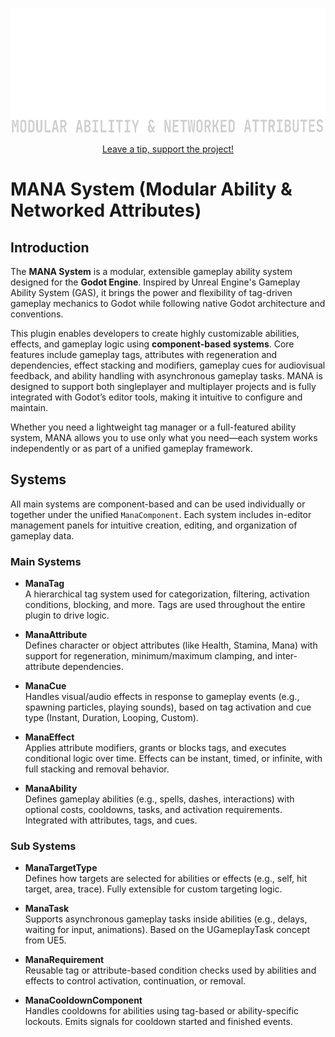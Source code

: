 <!-- Title Image -->
<p align="center">
  <img src="./docs/mana-logo.svg" alt="MANA System Logo" height="200">
</p>
<p align="center">
  <a href="https://tiptopjar.com/IndieGameDad">Leave a tip, support the project!</a>
</p>

# MANA System (Modular Ability & Networked Attributes)

## Introduction

The **MANA System** is a modular, extensible gameplay ability system designed for the **Godot Engine**. Inspired by Unreal Engine's Gameplay Ability System (GAS), it brings the power and flexibility of tag-driven gameplay mechanics to Godot while following native Godot architecture and conventions.

This plugin enables developers to create highly customizable abilities, effects, and gameplay logic using **component-based systems**. Core features include gameplay tags, attributes with regeneration and dependencies, effect stacking and modifiers, gameplay cues for audiovisual feedback, and ability handling with asynchronous gameplay tasks. MANA is designed to support both singleplayer and multiplayer projects and is fully integrated with Godot’s editor tools, making it intuitive to configure and maintain.

Whether you need a lightweight tag manager or a full-featured ability system, MANA allows you to use only what you need—each system works independently or as part of a unified gameplay framework.

## Systems

All main systems are component-based and can be used individually or together under the unified `ManaComponent`. Each system includes in-editor management panels for intuitive creation, editing, and organization of gameplay data.

### Main Systems

- **ManaTag**  
  A hierarchical tag system used for categorization, filtering, activation conditions, blocking, and more. Tags are used throughout the entire plugin to drive logic.

- **ManaAttribute**  
  Defines character or object attributes (like Health, Stamina, Mana) with support for regeneration, minimum/maximum clamping, and inter-attribute dependencies.

- **ManaCue**  
  Handles visual/audio effects in response to gameplay events (e.g., spawning particles, playing sounds), based on tag activation and cue type (Instant, Duration, Looping, Custom).

- **ManaEffect**  
  Applies attribute modifiers, grants or blocks tags, and executes conditional logic over time. Effects can be instant, timed, or infinite, with full stacking and removal behavior.

- **ManaAbility**  
  Defines gameplay abilities (e.g., spells, dashes, interactions) with optional costs, cooldowns, tasks, and activation requirements. Integrated with attributes, tags, and cues.

### Sub Systems

- **ManaTargetType**  
  Defines how targets are selected for abilities or effects (e.g., self, hit target, area, trace). Fully extensible for custom targeting logic.

- **ManaTask**  
  Supports asynchronous gameplay tasks inside abilities (e.g., delays, waiting for input, animations). Based on the UGameplayTask concept from UE5.

- **ManaRequirement**  
  Reusable tag or attribute-based condition checks used by abilities and effects to control activation, continuation, or removal.

- **ManaCooldownComponent**  
  Handles cooldowns for abilities using tag-based or ability-specific lockouts. Emits signals for cooldown started and finished events.
